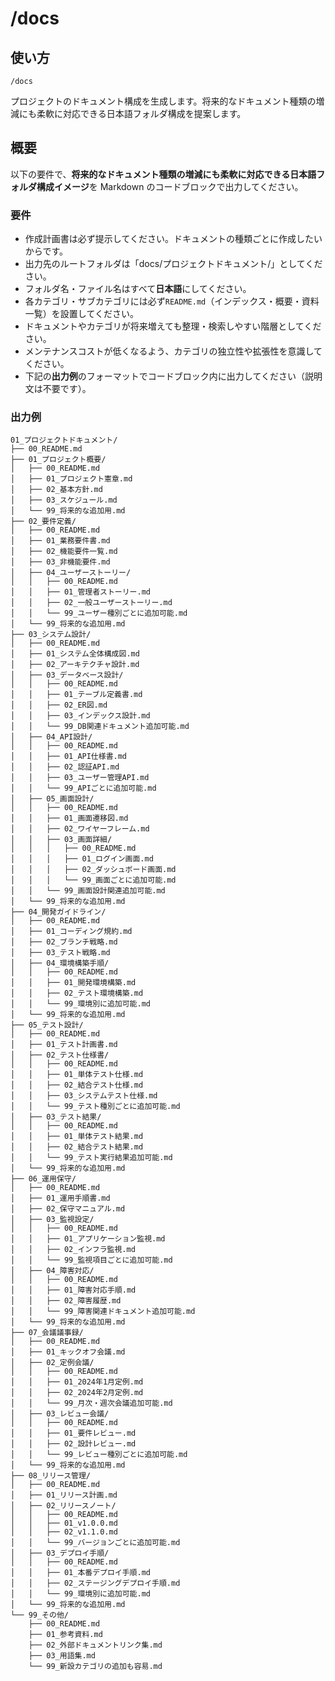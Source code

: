 # /docs

## 使い方

```
/docs
```

プロジェクトのドキュメント構成を生成します。将来的なドキュメント種類の増減にも柔軟に対応できる日本語フォルダ構成を提案します。

## 概要

以下の要件で、**将来的なドキュメント種類の増減にも柔軟に対応できる日本語フォルダ構成イメージ**を Markdown のコードブロックで出力してください。

### 要件

- 作成計画書は必ず提示してください。ドキュメントの種類ごとに作成したいからです。
- 出力先のルートフォルダは「docs/プロジェクトドキュメント/」としてください。
- フォルダ名・ファイル名はすべて**日本語**にしてください。
- 各カテゴリ・サブカテゴリには必ず`README.md`（インデックス・概要・資料一覧）を設置してください。
- ドキュメントやカテゴリが将来増えても整理・検索しやすい階層としてください。
- メンテナンスコストが低くなるよう、カテゴリの独立性や拡張性を意識してください。
- 下記の**出力例**のフォーマットでコードブロック内に出力してください（説明文は不要です）。

### 出力例

```
01_プロジェクトドキュメント/
├── 00_README.md
├── 01_プロジェクト概要/
│   ├── 00_README.md
│   ├── 01_プロジェクト憲章.md
│   ├── 02_基本方針.md
│   ├── 03_スケジュール.md
│   └── 99_将来的な追加用.md
├── 02_要件定義/
│   ├── 00_README.md
│   ├── 01_業務要件書.md
│   ├── 02_機能要件一覧.md
│   ├── 03_非機能要件.md
│   ├── 04_ユーザーストーリー/
│   │   ├── 00_README.md
│   │   ├── 01_管理者ストーリー.md
│   │   ├── 02_一般ユーザーストーリー.md
│   │   └── 99_ユーザー種別ごとに追加可能.md
│   └── 99_将来的な追加用.md
├── 03_システム設計/
│   ├── 00_README.md
│   ├── 01_システム全体構成図.md
│   ├── 02_アーキテクチャ設計.md
│   ├── 03_データベース設計/
│   │   ├── 00_README.md
│   │   ├── 01_テーブル定義書.md
│   │   ├── 02_ER図.md
│   │   ├── 03_インデックス設計.md
│   │   └── 99_DB関連ドキュメント追加可能.md
│   ├── 04_API設計/
│   │   ├── 00_README.md
│   │   ├── 01_API仕様書.md
│   │   ├── 02_認証API.md
│   │   ├── 03_ユーザー管理API.md
│   │   └── 99_APIごとに追加可能.md
│   ├── 05_画面設計/
│   │   ├── 00_README.md
│   │   ├── 01_画面遷移図.md
│   │   ├── 02_ワイヤーフレーム.md
│   │   ├── 03_画面詳細/
│   │   │   ├── 00_README.md
│   │   │   ├── 01_ログイン画面.md
│   │   │   ├── 02_ダッシュボード画面.md
│   │   │   └── 99_画面ごとに追加可能.md
│   │   └── 99_画面設計関連追加可能.md
│   └── 99_将来的な追加用.md
├── 04_開発ガイドライン/
│   ├── 00_README.md
│   ├── 01_コーディング規約.md
│   ├── 02_ブランチ戦略.md
│   ├── 03_テスト戦略.md
│   ├── 04_環境構築手順/
│   │   ├── 00_README.md
│   │   ├── 01_開発環境構築.md
│   │   ├── 02_テスト環境構築.md
│   │   └── 99_環境別に追加可能.md
│   └── 99_将来的な追加用.md
├── 05_テスト設計/
│   ├── 00_README.md
│   ├── 01_テスト計画書.md
│   ├── 02_テスト仕様書/
│   │   ├── 00_README.md
│   │   ├── 01_単体テスト仕様.md
│   │   ├── 02_結合テスト仕様.md
│   │   ├── 03_システムテスト仕様.md
│   │   └── 99_テスト種別ごとに追加可能.md
│   ├── 03_テスト結果/
│   │   ├── 00_README.md
│   │   ├── 01_単体テスト結果.md
│   │   ├── 02_結合テスト結果.md
│   │   └── 99_テスト実行結果追加可能.md
│   └── 99_将来的な追加用.md
├── 06_運用保守/
│   ├── 00_README.md
│   ├── 01_運用手順書.md
│   ├── 02_保守マニュアル.md
│   ├── 03_監視設定/
│   │   ├── 00_README.md
│   │   ├── 01_アプリケーション監視.md
│   │   ├── 02_インフラ監視.md
│   │   └── 99_監視項目ごとに追加可能.md
│   ├── 04_障害対応/
│   │   ├── 00_README.md
│   │   ├── 01_障害対応手順.md
│   │   ├── 02_障害履歴.md
│   │   └── 99_障害関連ドキュメント追加可能.md
│   └── 99_将来的な追加用.md
├── 07_会議議事録/
│   ├── 00_README.md
│   ├── 01_キックオフ会議.md
│   ├── 02_定例会議/
│   │   ├── 00_README.md
│   │   ├── 01_2024年1月定例.md
│   │   ├── 02_2024年2月定例.md
│   │   └── 99_月次・週次会議追加可能.md
│   ├── 03_レビュー会議/
│   │   ├── 00_README.md
│   │   ├── 01_要件レビュー.md
│   │   ├── 02_設計レビュー.md
│   │   └── 99_レビュー種別ごとに追加可能.md
│   └── 99_将来的な追加用.md
├── 08_リリース管理/
│   ├── 00_README.md
│   ├── 01_リリース計画.md
│   ├── 02_リリースノート/
│   │   ├── 00_README.md
│   │   ├── 01_v1.0.0.md
│   │   ├── 02_v1.1.0.md
│   │   └── 99_バージョンごとに追加可能.md
│   ├── 03_デプロイ手順/
│   │   ├── 00_README.md
│   │   ├── 01_本番デプロイ手順.md
│   │   ├── 02_ステージングデプロイ手順.md
│   │   └── 99_環境別に追加可能.md
│   └── 99_将来的な追加用.md
└── 99_その他/
    ├── 00_README.md
    ├── 01_参考資料.md
    ├── 02_外部ドキュメントリンク集.md
    ├── 03_用語集.md
    └── 99_新設カテゴリの追加も容易.md
```
